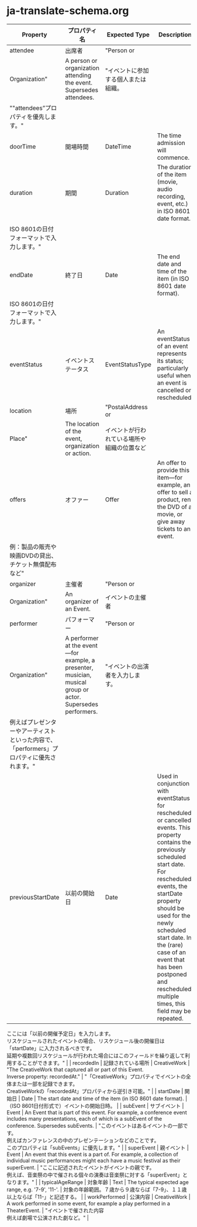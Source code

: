 # ja-translate-schema.org
| 	Property	| 	プロパティ名	| 	Expected Type	| 	Description	| 	プロパティ概要	| 
| 	-----	| 	-----	| 	-----	| 	-----	| 	-----	| 
| 	attendee	| 	出席者	| 	"Person or  
Organization"	| 	A person or organization attending the event. Supersedes attendees.	| 	"イベントに参加する個人または組織。  
""attendees”プロパティを優先します。"	| 
| 	doorTime	| 	開場時間	| 	DateTime	| 	The time admission will commence.	| 	入場が始まる時間	| 
| 	duration	| 	期間	| 	Duration	| 	The duration of the item (movie, audio recording, event, etc.) in ISO 8601 date format.	| 	"映画やレコーディング、イベントなどの期間。  
ISO 8601の日付フォーマットで入力します。"	| 
| 	endDate	| 	終了日	| 	Date	| 	The end date and time of the item (in ISO 8601 date format).	| 	"イベントの終了日  
ISO 8601の日付フォーマットで入力します。"	| 
| 	eventStatus	| 	イベントステータス	| 	EventStatusType	| 	An eventStatus of an event represents its status; particularly useful when an event is cancelled or rescheduled.	| 	イベントのステータスを表します。イベントがキャンセルやリスケジュールされた時に有効です。	| 
| 	location	| 	場所	| 	"PostalAddress or 
Place"	| 	The location of the event, organization or action.	| 	イベントが行われている場所や組織の位置など	| 
| 	offers	| 	オファー	| 	Offer	| 	An offer to provide this item—for example, an offer to sell a product, rent the DVD of a movie, or give away tickets to an event.	| 	"イベントで提供するオファーを入力します。
例：製品の販売や映画DVDの貸出、チケット無償配布など"	| 
| 	organizer	| 	主催者	| 	"Person or   
Organization"	| 	An organizer of an Event.	| 	イベントの主催者	| 
| 	performer	| 	パフォーマー	| 	"Person or  
Organization"	| 	A performer at the event—for example, a presenter, musician, musical group or actor. Supersedes performers.	| 	"イベントの出演者を入力します。  
例えばプレゼンターやアーティストといった内容で、「performers」プロパティに優先されます。"	| 
| 	previousStartDate	| 	以前の開始日	| 	Date	| 	Used in conjunction with eventStatus for rescheduled or cancelled events. This property contains the previously scheduled start date. For rescheduled events, the startDate property should be used for the newly scheduled start date. In the (rare) case of an event that has been postponed and rescheduled multiple times, this field may be repeated.	| 	"リスケジュールやキャンセルされたイベント用に「eventStatus」と組み合わせて使用するプロパティです。  
ここには「以前の開催予定日」を入力します。  
リスケジュールされたイベントの場合、リスケジュール後の開催日は「startDate」に入力されるべきです。  
延期や複数回リスケジュールが行われた場合にはこのフィールドを繰り返して利用することができます。"	| 
| 	recordedIn	| 	記録されている場所	| 	CreativeWork	| 	"The CreativeWork that captured all or part of this Event.  
Inverse property: recordedAt."	| 	"「CreativeWork」プロパティでイベントの全体または一部を記録できます。  
CreativeWorkの「recordedAt」プロパティから逆引き可能。"	| 
| 	startDate	| 	開始日	| 	Date	| 	The start date and time of the item (in ISO 8601 date format).	| 	（ISO 8601日付形式で）イベントの開始日時。	| 
| 	subEvent	| 	サブイベント	| 	Event	| 	An Event that is part of this event. For example, a conference event includes many presentations, each of which is a subEvent of the conference. Supersedes subEvents.	| 	"このイベントはあるイベントの一部です。  
例えばカンファレンスの中のプレゼンテーションなどのことです。  
このプロパティは「subEvents」に優先します。"	| 
| 	superEvent	| 	親イベント	| 	Event	| 	An event that this event is a part of. For example, a collection of individual music performances might each have a music festival as their superEvent.	| 	"ここに記述されたイベントがイベントの親です。  
例えば、音楽祭の中で催される個々の演奏は音楽祭に対する「superEvent」となります。"	| 
| 	typicalAgeRange	| 	対象年齢	| 	Text	| 	The typical expected age range, e.g. '7-9', '11-'.	| 	対象の年齢範囲。７歳から９歳ならば「7-9」、１１歳以上ならば「11-」と記述する。	| 
| 	workPerformed	| 	公演内容	| 	CreativeWork	| 	A work performed in some event, for example a play performed in a TheaterEvent.	| 	"イベントで催された内容  
例えば劇場で公演された劇など。"	| 